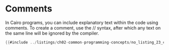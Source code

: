 # Comments

In Cairo programs, you can include explanatory text within the code using comments. To create a comment, use the // syntax, after which any text on the same line will be ignored by the compiler.

```rust
{{#include ../listings/ch02-common-programming-concepts/no_listing_23_comments/src/lib.cairo}}
```
